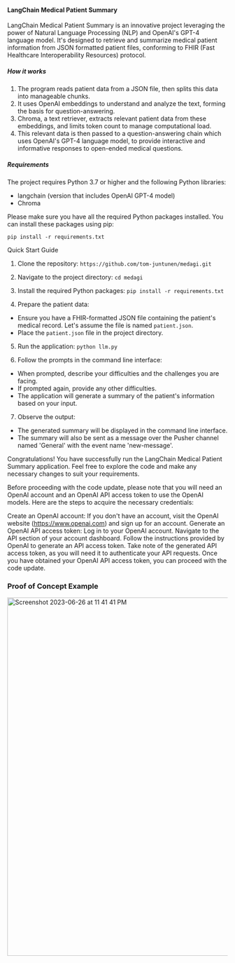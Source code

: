 #### LangChain Medical Patient Summary

LangChain Medical Patient Summary is an innovative project leveraging the power of Natural Language Processing (NLP) and OpenAI's GPT-4 language model. It's designed to retrieve and summarize medical patient information from JSON formatted patient files, conforming to FHIR (Fast Healthcare Interoperability Resources) protocol.

##### How it works

1. The program reads patient data from a JSON file, then splits this data into manageable chunks.
2. It uses OpenAI embeddings to understand and analyze the text, forming the basis for question-answering.
3. Chroma, a text retriever, extracts relevant patient data from these embeddings, and limits token count to manage computational load.
4. This relevant data is then passed to a question-answering chain which uses OpenAI's GPT-4 language model, to provide interactive and informative responses to open-ended medical questions.

##### Requirements
The project requires Python 3.7 or higher and the following Python libraries:

- langchain (version that includes OpenAI GPT-4 model)
- Chroma

Please make sure you have all the required Python packages installed. You can install these packages using pip:

`pip install -r requirements.txt`

Quick Start Guide

1. Clone the repository:
`https://github.com/tom-juntunen/medagi.git`

2. Navigate to the project directory:
`cd medagi`

3. Install the required Python packages:
`pip install -r requirements.txt`

4. Prepare the patient data:
- Ensure you have a FHIR-formatted JSON file containing the patient's medical record. Let's assume the file is named `patient.json`.
- Place the `patient.json` file in the project directory.

5. Run the application:
`python llm.py`

6. Follow the prompts in the command line interface:
- When prompted, describe your difficulties and the challenges you are facing.
- If prompted again, provide any other difficulties.
- The application will generate a summary of the patient's information based on your input.

7. Observe the output:
- The generated summary will be displayed in the command line interface.
- The summary will also be sent as a message over the Pusher channel named 'General' with the event name 'new-message'.

Congratulations! You have successfully run the LangChain Medical Patient Summary application. Feel free to explore the code and make any necessary changes to suit your requirements.

Before proceeding with the code update, please note that you will need an OpenAI account and an OpenAI API access token to use the OpenAI models. Here are the steps to acquire the necessary credentials:

Create an OpenAI account: If you don't have an account, visit the OpenAI website (https://www.openai.com) and sign up for an account.
Generate an OpenAI API access token:
Log in to your OpenAI account.
Navigate to the API section of your account dashboard.
Follow the instructions provided by OpenAI to generate an API access token.
Take note of the generated API access token, as you will need it to authenticate your API requests.
Once you have obtained your OpenAI API access token, you can proceed with the code update. 

### Proof of Concept Example

<img width="818" alt="Screenshot 2023-06-26 at 11 41 41 PM" src="https://github.com/tom-juntunen/medagi/assets/43662466/c9850e95-b03f-41aa-a05d-5dfdc82a28e7">

